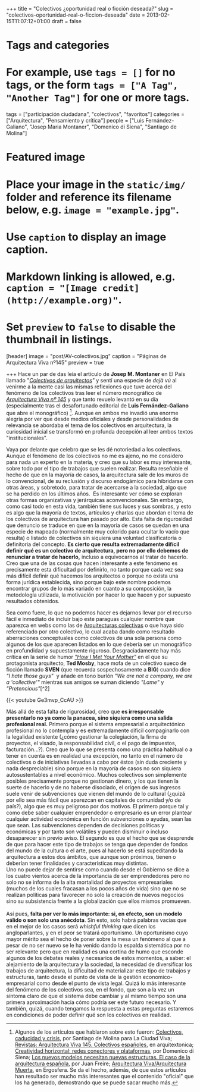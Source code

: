 +++
title = "Colectivos ¿oportunidad real o ficción deseada?"
slug = "colectivos-oportunidad-real-o-ficcion-deseada"
date = 2013-02-15T11:07:12+01:00
draft = false

# Tags and categories
# For example, use `tags = []` for no tags, or the form `tags = ["A Tag", "Another Tag"]` for one or more tags.
tags = ["participación ciudadana", "colectivos", "favoritos"]
categories = ["Arquitectura", "Pensamiento y crítica"]
people = ["Luis Fernández-Galiano", "Josep Maria Montaner", "Domenico di Siena", "Santiago de Molina"]

# Featured image
# Place your image in the `static/img/` folder and reference its filename below, e.g. `image = "example.jpg"`.
# Use `caption` to display an image caption.
#   Markdown linking is allowed, e.g. `caption = "[Image credit](http://example.org)"`.
# Set `preview` to `false` to disable the thumbnail in listings.
[header]
image = "post/AV-colectivos.jpg"
caption = "Páginas de Arquitectura Viva nº145"
preview = true

+++
Hace un par de das leía el artículo de <strong>Josep M. Montaner</strong> en El País llamado "<em><a href="https://ccaa.elpais.com/ccaa/2013/02/06/catalunya/1360177819_587334.html" class="ext" target="_blank">Colectivos de arquitectos</a>"</em> y sentí una especie de <em>dejà vú</em> al venirme a la mente casi las mismas reflexiones que tuve acerca del fenómeno de los colectivos tras leer el número monográfico de <a href="http://www.arquitecturaviva.com/shop/issue/details/333" class="ext" target="_blank"><em>Arquitectura Viva nº 145</em></a> y que tanto revuelo levantó en su día (especialmente tras el desafortunado editorial de <strong>Luis Fernández-Galiano</strong> que abre el monográfico) [^1]. Aunque en ambos me invadió una enorme alegría por ver que desde medios oficiales y desde personalidades de relevancia se abordaba el tema de los colectivos en arquitectura, la curiosidad inicial se transformó en profunda decepción al leer ambos textos "institucionales".</p>
<p>Vaya por delante que celebro que se les dé notoriedad a los colectivos. Aunque el fenómeno de los colectivos no me es ajeno, no me considero para nada un experto en la materia, y creo que su labor es muy interesante, sobre todo por el tipo de trabajos que suelen realizar. Resulta reseñable el hecho de que en la mayoría de casos, la arquitectura sale de los muros de lo convencional, de su reclusión y discurso endogámico para hibridarse con otras áreas, y sobretodo, para tratar de acercarse a la sociedad, algo que se ha perdido en los últimos años.&nbsp; Es interesante ver cómo se exploran otras formas organizativas y jerárquicas aconvencionales. Sin embargo, como casi todo en esta vida, también tiene sus luces y sus sombras, y esto es algo que la mayoría de textos, artículos y charlas que abordan el tema de los colectivos de arquitectura han pasado por alto. Esta falta de rigurosidad que denuncio se traduce en que en la mayoría de casos se quedan en una especie de mapeado (normalmente muy colorido para ocultar lo vacío que resulta) o listado de colectivos sin siquiera una voluntad clasificatoria o definitoria del concepto. <strong>Es cierto que resulta extremadamente difícil definir qué es un colectivo de arquitectura, pero no por ello debemos de renunciar a tratar de hacerlo,</strong> incluso a equivocarnos al tratar de hacerlo. Creo que una de las cosas que hacen interesante a este fenómeno es precisamente esta dificultad por definirlo, no tanto porque cada vez sea más difícil definir qué hacemos los arquitectos o porque no exista una forma jurídica establecida, sino porque bajo este nombre podemos encontrar grupos de lo más variado en cuanto a su composición, la metodología utilizada, la motivación por hacer lo que hacen y por supuesto resultados obtenidos.</p>
<p>Sea como fuere, lo que no podemos hacer es dejarnos llevar por el recurso fácil e inmediato de incluir bajo este paraguas cualquier nombre que aparezca en webs como las de <a href="http://arquitecturascolectivas.net/" class="ext" target="_blank">Arquitecturas colectivas</a> o que haya sido referenciado por otro colectivo, lo cual acaba dando como resultado aberraciones conceptuales como colectivos de una sola persona como algunos de los que aparecen listados en lo que debería ser un monográfico en profundidad y supuestamente riguroso. Desgraciadamente hay más crítica en la serie de humor <a href="https://en.wikipedia.org/wiki/How_I_Met_Your_Mother" class="ext" target="_blank"><em>"How I Met Your Mother"</em></a> en el que su protagonista arquitecto, <strong>Ted Mosby</strong>, hace mofa de un colectivo sueco de ficción llamado <strong>SVEN</strong> (que recuerda sospechosamente a <strong>BIG</strong>) cuando dice <em>"I hate those guys"</em>&nbsp; y añade en tono burlón <em>"We are not a company, we are a 'collective'"</em> mientras sus amigos se suman diciendo <em>"Lame"</em> y <em>"Pretencious"</em>[^2]</p>
{{< youtube Ge3mvp_CcAU >}}
<p>Más allá de esta falta de rigurosidad, creo que <strong>es irresponsable presentarlo no ya como la panacea, sino siquiera como una salida profesional real.</strong> Primero porque el sistema empresarial o arquitectónico profesional no lo contempla y es extremadamente difícil compaginarlo con la legalidad existente (¿cómo gestionar la colegiación, la firma de proyectos, el visado, la responsabilidad civil, o el pago de impuestos, facturación...?). Creo que lo que se presenta como una práctica habitual o a tener en cuenta es en realidad una excepción, no tanto en el número de colectivos o de iniciativas llevadas a cabo por éstos (sin duda creciente y nada despreciable) sino porque en la mayoría de casos no son siquiera autosustentables a nivel económico. Muchos colectivos son simplemente posibles precisamente porque no gestionan dinero, y los que tienen la suerte de hacerlo y de no haberse disociado, el origen de sus ingresos suele venir de subvenciones que vienen del mundo de lo cultural (¿quizá por ello sea más fácil que aparezcan en capitales de comunidad y/o de país?), algo que es muy peligroso por dos motivos. El primero porque tal y como debe saber cualquier emprendedor o empresario es un error plantear cualquier actividad económica en función subvenciones o ayudas, sean las que sean. Las subvenciones dependen de decisiones políticas y económicas y por tanto son volátiles y pueden disminuir o incluso desaparecer sin previo aviso. El segundo es que el hecho que se desprende de que para hacer este tipo de trabajos se tenga que depender de fondos del mundo de la cultura o el arte, pues al hacerlo se está supeditando la arquitectura a estos dos ámbitos, que aunque son próximos, tienen o deberían tener finalidades y características muy distintas.<br>Uno no puede dejar de sentirse como cuando desde el Gobierno se dice a los cuatro vientos acerca de la importancia de ser emprendedores pero no solo no se informa de la alta mortalidad de proyectos empresariales (muchos de los cuales fracasan a los pocos años de vida) sino que no se realizan políticas para favorecer no solo la creación de nuevos negocios sino su subsistencia frente a la globalización que ellos mismos promueven.<br><br>Así pues, <strong>falta por ver lo más importante: si, en efecto, son un modelo válido o son solo una anécdota</strong>. Sin esto, solo habrá palabras vacías que en el mejor de los casos será <em>whishful thinking</em> que dicen los angloparlantes, y en el peor se tratará oportunismo. Un oportunismo cuyo mayor mérito sea el hecho de poner sobre la mesa un fenómeno al que a pesar de no ser nuevo se le ha venido dando la espalda sistemática por no ser relevante pero que en realidad es una cortina de humo que esconde algunos de los debates reales y necesarios de estos momentos, a saber: el alejamiento de la arquitectura y la sociedad, la necesidad de diversificar los trabajos de arquitectura, la dificultad de materializar este tipo de trabajos y estructuras, tanto desde el punto de vista de la gestión economico-empresarial como desde el punto de vista legal. Quizá lo más interesante del fenómeno de los colectivos sea, en el fondo, que son a la vez un síntoma claro de que el sistema debe cambiar y al mismo tiempo son una primera aproximación hacia cómo podría ser este futuro necesario. Y también, quizá, cuando tengamos la respuesta a estas preguntas estaremos en condiciones de poder definir qué son los colectivos en realidad.</p>

[^1]: Algunos de los artículos que hablaron sobre esto fueron: [Colectivos, caducidad y crisis](http://www.laciudadviva.org/blogs/?p=15305), por Santiago de Molina para La Ciudad Viva; [Revistas: Arquitectura Viva 145. Colectivos españoles](http://arquitextonica.net/2012/10/26/revistas-arquitectura-viva-145-colectivos-espanoles/), en arquitextonica; [Creatividad horizontal: redes conectores y plataformas](http://urbanohumano.org/arquitectura/creatividad-horizontal-redes-conectores-y-plataformas/), por Domenico di Siena; [Los nuevos modelos necesitan nuevas estructuras. El caso de la arquitectura española](http://nomada.blogs.com/jfreire/2012/10/nuevos-modelos-viejas-estructuras.html), por Juan Freire; [Arquitectura Viva/Arquitectura Muerta](http://ergosfera.org/blog/?p=3247), en Ergosfera. Se da el hecho, además, de que estos artículos han resultado ser mucho más interesantes que el contenido "oficial" que los ha generado, demostrando que se puede sacar mucho más.
[^2]: La parodia arquitectónica da más de sí todavía, continuando con la puesta en escena de SVEN y su edificio y sobre cómo ganan el concurso contra Mosby
